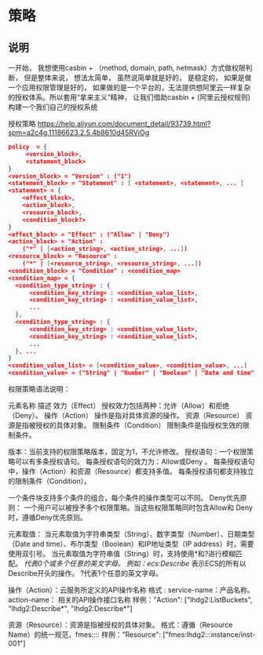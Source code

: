 # 策略

## 说明
一开始， 我想使用casbin + （method, domain, path, netmask）方式做权限判断， 但是整体来说， 想法太简单， 虽然说简单就是好的， 是稳定的， 如果是做一个应用权限管理是好的， 如果做的是一个平台的，无法提供想阿里云一样复杂的授权体系。所以套用“拿来主义”精神， 让我们借助casbin + (阿里云授权规则)构建一个我们自己的授权系统

授权策略
https://help.aliyun.com/document_detail/93739.html?spm=a2c4g.11186623.2.5.4b8610d45RVjOg
```json
policy  = {
     <version_block>,
     <statement_block>
}
<version_block> = "Version" : ("1")
<statement_block> = "Statement" : [ <statement>, <statement>, ... ]
<statement> = { 
    <effect_block>,
    <action_block>,
    <resource_block>,
    <condition_block?>
}
<effect_block> = "Effect" : ("Allow" | "Deny")  
<action_block> = "Action" : 
    ("*" | [<action_string>, <action_string>, ...])
<resource_block> = "Resource" : 
    ("*" | [<resource_string>, <resource_string>, ...])
<condition_block> = "Condition" : <condition_map>
<condition_map> = {
  <condition_type_string> : { 
      <condition_key_string> : <condition_value_list>,
      <condition_key_string> : <condition_value_list>,
      ...
  },
  <condition_type_string> : {
      <condition_key_string> : <condition_value_list>,
      <condition_key_string> : <condition_value_list>,
      ...
  }, ...
}  
<condition_value_list> = [<condition_value>, <condition_value>, ...]
<condition_value> = ("String" | "Number" | "Boolean" | "Date and time" | "IP address")
```

权限策略语法说明：

元素名称                描述
效力（Effect）          授权效力包括两种：允许（Allow）和拒绝（Deny）。
操作（Action）          操作是指对具体资源的操作。
资源（Resource）        资源是指被授权的具体对象。
限制条件（Condition）   限制条件是指授权生效的限制条件。

版本：当前支持的权限策略版本，固定为1，不允许修改。
授权语句：一个权限策略可以有多条授权语句。
每条授权语句的效力为：Allow或Deny 。
每条授权语句中，操作（Action）和资源（Resource）都支持多值。
每条授权语句都支持独立的限制条件（Condition）。

一个条件块支持多个条件的组合，每个条件的操作类型可以不同。
Deny优先原则： 一个用户可以被授予多个权限策略。当这些权限策略同时包含Allow和 Deny时，遵循Deny优先原则。

元素取值：
当元素取值为字符串类型（String）、数字类型（Number）、日期类型（Date and time）、布尔类型（Boolean）和IP地址类型（IP address）时，需要使用双引号。
当元素取值为字符串值（String）时，支持使用*和?进行模糊匹配。
*代表0个或多个任意的英文字母。 例如：ecs:Describe* 表示ECS的所有以Describe开头的操作。
?代表1个任意的英文字母。

操作（Action）：云服务所定义的API操作名称
格式 <service-name>:<action-name>
service-name：产品名称。
action-name： 相关的API操作接口名称
样例："Action": ["lhdg2:ListBuckets", "lhdg2:Describe*", "lhdg2:Describe*"]

资源（Resource）：资源是指被授权的具体对象。
格式：遵循（Resource Name）的统一规范，fmes:<service>:<role>:<account>:<relative>
样例："Resource": ["fmes:lhdg2:*:*:instance/inst-001"]
